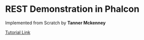 # REST Demonstration in Phalcon

Implemented from Scratch by **Tanner Mckenney**

[Tutorial Link](https://docs.phalconphp.com/en/latest/reference/tutorial-rest.html)
